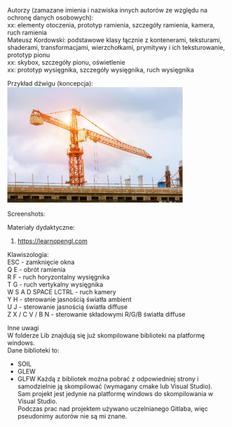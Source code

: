 Autorzy (zamazane imienia i nazwiska innych autorów ze względu na ochronę danych osobowych): <br/>
xx: elementy otoczenia, prototyp ramienia, szczegóły ramienia, kamera, ruch ramienia<br/>
Mateusz Kordowski: podstawowe klasy łącznie z kontenerami, teksturami, shaderami, transformacjami, wierzchołkami, prymitywy i ich teksturowanie, prototyp pionu<br/>
xx: skybox, szczegóły pionu, oświetlenie<br/>
xx: prototyp wysięgnika, szczegóły wysięgnika, ruch wysięgnika<br/>

Przykład dźwigu (koncepcja):<br/>
<img src="Crane/readme/przykladowy_dzwig.jpg" alt="drawing" width=400/>

Screenshots:<br/>


Materiały dydaktyczne:<br/>
1. https://learnopengl.com<br/>

Klawiszologia:<br/>
ESC - zamknięcie okna<br/>
Q E - obrót ramienia<br/>
R F - ruch horyzontalny wysięgnika<br/>
T G - ruch vertykalny wysięgnika<br/>
W S A D SPACE LCTRL - ruch kamery<br/>
Y H - sterowanie jasnością światła ambient<br/>
U J - sterowanie jasnością światła diffuse<br/>
Z X / C V / B N - sterowanie składowymi R/G/B światła diffuse<br/>


Inne uwagi<br/>
W folderze Lib znajdują się już skompilowane biblioteki na platformę windows. <br/>
Dane biblioteki to:<br/>
- SOIL
- GLEW
- GLFW
Każdą z bibliotek można pobrać z odpowiedniej strony i samodzielnie ją skompilować (wymagany cmake lub Visual Studio).<br/>
Sam projekt jest jedynie na platformę windows do skompilowania w Visual Studio. <br/>
Podczas prac nad projektem używano uczelnianego Gitlaba, więc pseudonimy autorów nie są mi znane.